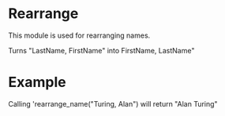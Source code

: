 Rearrange
=========

This module is used for rearranging names.

Turns "LastName, FirstName" into FirstName, LastName"

# Example

Calling 'rearrange_name("Turing, Alan") will return "Alan Turing"
